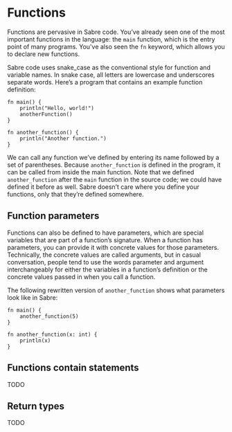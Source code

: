 # Functions

Functions are pervasive in Sabre code. You’ve already seen one of the most important functions in the language: the `main` function, which is the entry point of many programs. You've also seen the `fn` keyword, which allows you to declare new functions.

Sabre code uses snake_case as the conventional style for function and variable names. In snake case, all letters are lowercase and underscores separate words. Here’s a program that contains an example function definition:

```
fn main() {
    println("Hello, world!")
    anotherFunction()
}

fn another_function() {
    println("Another function.")
}
```

We can call any function we’ve defined by entering its name followed by a set of parentheses. Because `another_function` is defined in the program, it can be called from inside the main function. Note that we defined `another_function` after the `main` function in the source code; we could have defined it before as well. Sabre doesn’t care where you define your functions, only that they’re defined somewhere.

## Function parameters

Functions can also be defined to have parameters, which are special variables that are part of a function’s signature. When a function has parameters, you can provide it with concrete values for those parameters. Technically, the concrete values are called arguments, but in casual conversation, people tend to use the words parameter and argument interchangeably for either the variables in a function’s definition or the concrete values passed in when you call a function.

The following rewritten version of `another_function` shows what parameters look like in Sabre:

```
fn main() {
    another_function(5)
}

fn another_function(x: int) {
    println(x)
}
```

## Functions contain statements

TODO

## Return types

TODO
